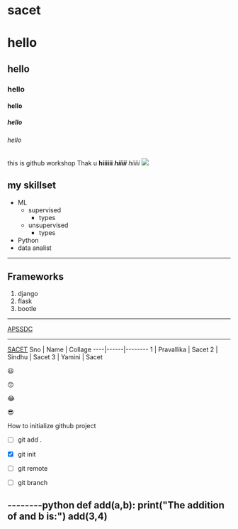 # sacet
# hello
## hello
### hello
#### hello
##### hello
###### hello
this is github workshop
Thak u
**hiiiiii**
***hiiiii***
*hiiiii*
<img src='https://images.static-collegedunia.com/public/college_data/images/logos/14875776185993301382310872003822544677392n.jpg'> 

## my skillset
* ML
  - supervised
     - types
  - unsupervised
     - types
* Python
* data analist
_________
## Frameworks
1. django
2. flask
3. bootle
__________

[APSSDC](http://apssdc.in)
___________
[SACET](https://sacet.in)
Sno | Name | Collage
----|------|--------
1 | Pravallika | Sacet
2 | Sindhu | Sacet
3 | Yamini | Sacet

:smiley:

:kissing_closed_eyes:

:joy:

:sunglasses:


How to initialize github project
- [ ] git add .
- [x] git init
- [ ] git remote
- [ ] git branch


--------python
def add(a,b):
print("The addition of  and b is:")
add(3,4)
-------------
